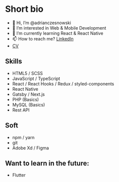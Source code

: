  # Short bio
 - 👋 Hi, I’m @adrianczesnowski
 - 👀 I’m interested in Web & Mobile Development
 - 🌱 I’m currently learning React & React Native
 - 📫 How to reach me? [LinkedIn](https://www.linkedin.com/in/adrian-czesnowski-2a782816a/)
 - [CV](https://drive.google.com/file/d/1AoZ9nRBQlVQYtHWaRJxdx5vgq7QM84Xe/view?usp=sharing)

## Skills
 * HTML5 / SCSS
 * JavaScript / TypeScript
 * React / React Hooks / Redux / styled-components
 * React Native
 * Gatsby / Next.js
 * PHP (Basics)
 * MySQL (Basics)
 * Rest API

## Soft
 * npm / yarn
 * git
 * Adobe Xd / Figma

## Want to learn in the future:
 * Flutter
 
